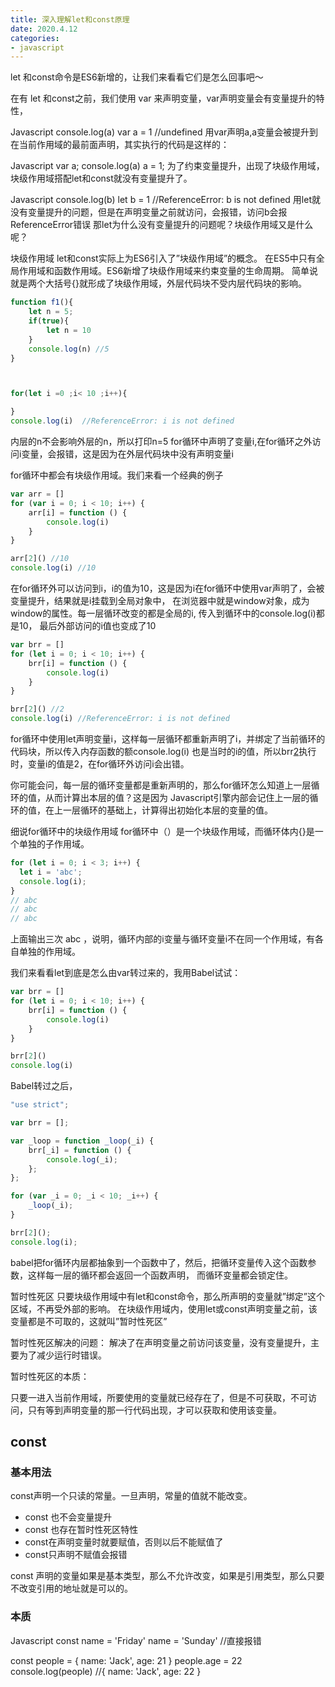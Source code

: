 ```yaml
---
title: 深入理解let和const原理
date: 2020.4.12
categories:
- javascript
---
```


let 和const命令是ES6新增的，让我们来看看它们是怎么回事吧～

在有 let 和const之前，我们使用 var 来声明变量，var声明变量会有变量提升的特性，

Javascript
console.log(a)
var a = 1 //undefined
用var声明a,a变量会被提升到在当前作用域的最前面声明，其实执行的代码是这样的：

Javascript
var a;
console.log(a)
a = 1;
为了约束变量提升，出现了块级作用域，块级作用域搭配let和const就没有变量提升了。

Javascript
console.log(b)
let b = 1 //ReferenceError: b is not defined
用let就没有变量提升的问题，但是在声明变量之前就访问，会报错，访问b会报ReferenceError错误
那let为什么没有变量提升的问题呢？块级作用域又是什么呢？

块级作用域
let和const实际上为ES6引入了”块级作用域”的概念。
在ES5中只有全局作用域和函数作用域。ES6新增了块级作用域来约束变量的生命周期。
简单说就是两个大括号{}就形成了块级作用域，外层代码块不受内层代码块的影响。

```Javascript
function f1(){
    let n = 5;
    if(true){
        let n = 10
    }
    console.log(n) //5
}



for(let i =0 ;i< 10 ;i++){

}
console.log(i)  //ReferenceError: i is not defined
```


内层的n不会影响外层的n，所以打印n=5
for循环中声明了变量i,在for循环之外访问i变量，会报错，这是因为在外层代码块中没有声明变量i

for循环中都会有块级作用域。我们来看一个经典的例子

```Javascript
var arr = []
for (var i = 0; i < 10; i++) {
    arr[i] = function () {
        console.log(i)
    }
}

arr[2]() //10
console.log(i) //10
```

在for循环外可以访问到i，i的值为10，这是因为i在for循环中使用var声明了，会被变量提升，结果就是i挂载到全局对象中，
在浏览器中就是window对象，成为window的属性。每一层循环改变的都是全局的i, 传入到循环中的console.log(i)都是10，
最后外部访问的i值也变成了10

```Javascript
var brr = []
for (let i = 0; i < 10; i++) {
    brr[i] = function () {
        console.log(i)
    }
}

brr[2]() //2
console.log(i) //ReferenceError: i is not defined
```
for循环中使用let声明变量i，这样每一层循环都重新声明了i，并绑定了当前循环的代码块，所以传入内存函数的额console.log(i)
也是当时的i的值，所以brr[2]()执行时，变量i的值是2，在for循环外访问i会出错。

你可能会问，每一层的循环变量都是重新声明的，那么for循环怎么知道上一层循环的值，从而计算出本层的值？这是因为
Javascript引擎内部会记住上一层的循环的值，在上一层循环的基础上，计算得出初始化本层的变量的值。

细说for循环中的块级作用域
for循环中（）是一个块级作用域，而循环体内{}是一个单独的子作用域。

```Javascript
for (let i = 0; i < 3; i++) {
  let i = 'abc';
  console.log(i);
}
// abc
// abc
// abc

```

上面输出三次 abc ，说明，循环内部的i变量与循环变量i不在同一个作用域，有各自单独的作用域。

我们来看看let到底是怎么由var转过来的，我用Babel试试：

```Javascript
var brr = []
for (let i = 0; i < 10; i++) {
    brr[i] = function () {
        console.log(i)
    }
}

brr[2]()
console.log(i)

```

Babel转过之后，

```Javascript
"use strict";

var brr = [];

var _loop = function _loop(_i) {
    brr[_i] = function () {
        console.log(_i);
    };
};

for (var _i = 0; _i < 10; _i++) {
    _loop(_i);
}

brr[2]();
console.log(i);
```

babel把for循环内层都抽象到一个函数中了，然后，把循环变量传入这个函数参数，这样每一层的循环都会返回一个函数声明，
而循环变量都会锁定住。

暂时性死区
只要块级作用域中有let和const命令，那么所声明的变量就”绑定”这个区域，不再受外部的影响。
在块级作用域内，使用let或const声明变量之前，该变量都是不可取的，这就叫”暂时性死区”

暂时性死区解决的问题：
解决了在声明变量之前访问该变量，没有变量提升，主要为了减少运行时错误。

暂时性死区的本质：

只要一进入当前作用域，所要使用的变量就已经存在了，但是不可获取，不可访问，只有等到声明变量的那一行代码出现，才可以获取和使用该变量。

## const
### 基本用法
const声明一个只读的常量。一旦声明，常量的值就不能改变。

- const 也不会变量提升
- const 也存在暂时性死区特性
- const在声明变量时就要赋值，否则以后不能赋值了
- const只声明不赋值会报错


const 声明的变量如果是基本类型，那么不允许改变，如果是引用类型，那么只要不改变引用的地址就是可以的。

### 本质
Javascript
const name = 'Friday'
name = 'Sunday'  //直接报错

const people = {
    name: 'Jack',
    age: 21
}
people.age = 22
console.log(people) //{ name: 'Jack', age: 22 }